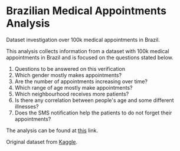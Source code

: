 # Brazilian Medical Appointments Analysis

Dataset investigation over 100k medical appointments in Brazil.

This analysis collects information from a dataset with 100k medical appointments in Brazil and is focused on the questions stated below. 

<ol>
    <li>Questions to be answered on this verification</li>
    <li>Which gender mostly makes appointments?</li>
    <li>Are the number of appointments increasing over time?</li>
    <li>Which range of age mostly make appointments?</li>
    <li>Which neighbourhood receives more patients?</li>
    <li>Is there any correlation between people's age and some different illnesses?</li>
    <li>Does the SMS notification help the patients to do not forget their appointments?</li>
</ol>

The analysis can be found at [this](investigate-a-dataset-template.ipynb) link.

Original dataset from [Kaggle](https://www.kaggle.com/joniarroba/noshowappointments).